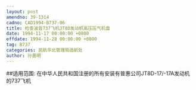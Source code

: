 ```yaml
---
layout: post
amendno: 39-1314
cadno: CAD1994-B737-06
title: 检查波音737飞机JT8D发动机高压压气机盘
date: 1994-11-17 00:00:00 +0800
effdate: 1994-11-28 00:00:00 +0800
tag: B737
categories: 民航华北管理局适航处
author: 孙震明
---
```


##适用范围:
在中华人民共和国注册的所有安装有普惠公司JT8D-17/-17A发动机的737飞机

